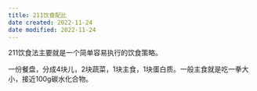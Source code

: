 ```yaml
---
title: 211饮食配比
date created: 2022-11-24
date modified: 2022-11-24
---
```


211饮食法主要就是一个简单容易执行的饮食策略。

一份餐盘，分成4块儿，2块蔬菜，1块主食，1块蛋白质。一般主食就是吃一拳大小，接近100g碳水化合物。

